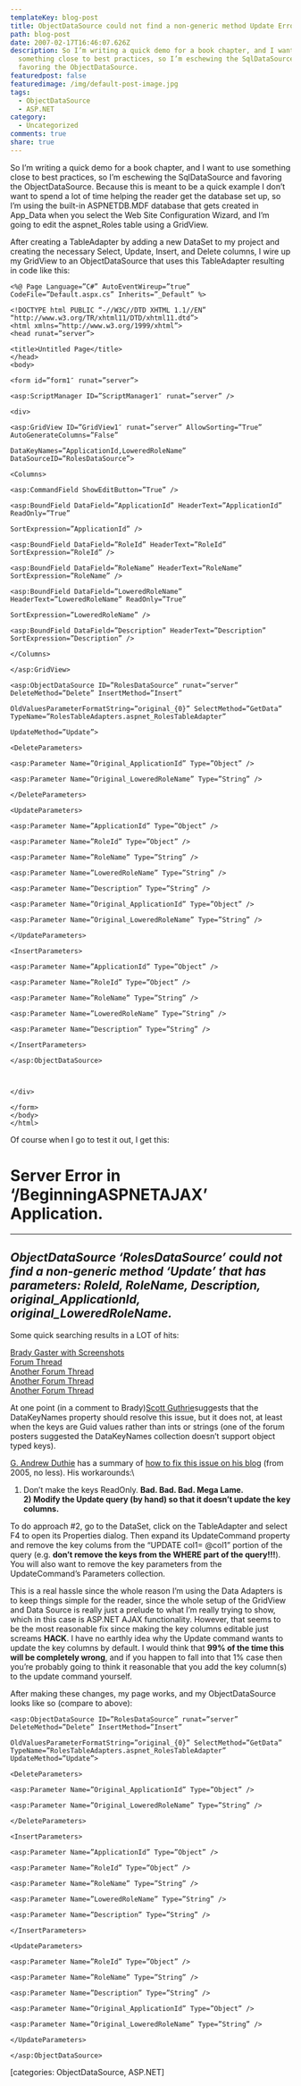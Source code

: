 ```yaml
---
templateKey: blog-post
title: ObjectDataSource could not find a non-generic method Update Error
path: blog-post
date: 2007-02-17T16:46:07.626Z
description: So I’m writing a quick demo for a book chapter, and I want to use
  something close to best practices, so I’m eschewing the SqlDataSource and
  favoring the ObjectDataSource.
featuredpost: false
featuredimage: /img/default-post-image.jpg
tags:
  - ObjectDataSource
  - ASP.NET
category:
  - Uncategorized
comments: true
share: true
---
```

<!--StartFragment-->

So I’m writing a quick demo for a book chapter, and I want to use something close to best practices, so I’m eschewing the SqlDataSource and favoring the ObjectDataSource. Because this is meant to be a quick example I don’t want to spend a lot of time helping the reader get the database set up, so I’m using the built-in ASPNETDB.MDF database that gets created in App_Data when you select the Web Site Configuration Wizard, and I’m going to edit the aspnet_Roles table using a GridView.

After creating a TableAdapter by adding a new DataSet to my project and creating the necessary Select, Update, Insert, and Delete columns, I wire up my GridView to an ObjectDataSource that uses this TableAdapter resulting in code like this:

<!--EndFragment-->

```
<%@ Page Language=”C#” AutoEventWireup=”true” CodeFile=”Default.aspx.cs” Inherits=”_Default” %>

<!DOCTYPE html PUBLIC “-//W3C//DTD XHTML 1.1//EN” “http://www.w3.org/TR/xhtml11/DTD/xhtml11.dtd”>
<html xmlns=”http://www.w3.org/1999/xhtml”>
<head runat=”server”>

<title>Untitled Page</title>
</head>
<body>

<form id=”form1″ runat=”server”>

<asp:ScriptManager ID=”ScriptManager1″ runat=”server” />

<div>

<asp:GridView ID=”GridView1″ runat=”server” AllowSorting=”True” AutoGenerateColumns=”False”

DataKeyNames=”ApplicationId,LoweredRoleName” DataSourceID=”RolesDataSource”>

<Columns>

<asp:CommandField ShowEditButton=”True” />

<asp:BoundField DataField=”ApplicationId” HeaderText=”ApplicationId” ReadOnly=”True”

SortExpression=”ApplicationId” />

<asp:BoundField DataField=”RoleId” HeaderText=”RoleId” SortExpression=”RoleId” />

<asp:BoundField DataField=”RoleName” HeaderText=”RoleName” SortExpression=”RoleName” />

<asp:BoundField DataField=”LoweredRoleName” HeaderText=”LoweredRoleName” ReadOnly=”True”

SortExpression=”LoweredRoleName” />

<asp:BoundField DataField=”Description” HeaderText=”Description” SortExpression=”Description” />

</Columns>

</asp:GridView>

<asp:ObjectDataSource ID=”RolesDataSource” runat=”server” DeleteMethod=”Delete” InsertMethod=”Insert”

OldValuesParameterFormatString=”original_{0}” SelectMethod=”GetData” TypeName=”RolesTableAdapters.aspnet_RolesTableAdapter”

UpdateMethod=”Update”>

<DeleteParameters>

<asp:Parameter Name=”Original_ApplicationId” Type=”Object” />

<asp:Parameter Name=”Original_LoweredRoleName” Type=”String” />

</DeleteParameters>

<UpdateParameters>

<asp:Parameter Name=”ApplicationId” Type=”Object” />

<asp:Parameter Name=”RoleId” Type=”Object” />

<asp:Parameter Name=”RoleName” Type=”String” />

<asp:Parameter Name=”LoweredRoleName” Type=”String” />

<asp:Parameter Name=”Description” Type=”String” />

<asp:Parameter Name=”Original_ApplicationId” Type=”Object” />

<asp:Parameter Name=”Original_LoweredRoleName” Type=”String” />

</UpdateParameters>

<InsertParameters>

<asp:Parameter Name=”ApplicationId” Type=”Object” />

<asp:Parameter Name=”RoleId” Type=”Object” />

<asp:Parameter Name=”RoleName” Type=”String” />

<asp:Parameter Name=”LoweredRoleName” Type=”String” />

<asp:Parameter Name=”Description” Type=”String” />

</InsertParameters>

</asp:ObjectDataSource>

 

</div>

</form>
</body>
</html>
```

<!--StartFragment-->

Of course when I go to test it out, I get this:



# Server Error in ‘/BeginningASPNETAJAX’ Application.



- - -



## *ObjectDataSource ‘RolesDataSource’ could not find a non-generic method ‘Update’ that has parameters: RoleId, RoleName, Description, original_ApplicationId, original_LoweredRoleName.*

Some quick searching results in a LOT of hits:

[Brady Gaster with Screenshots](http://weblogs.asp.net/bradygaster/archive/2006/09/26/How-to-Bloody-Your-Forehead.aspx)\
[Forum Thread](http://forums.asp.net/1/1386717/ShowThread.aspx)\
[Another Forum Thread](http://forums.asp.net/1217763/ShowPost.aspx)\
[Another Forum Thread](http://www.dotnetjunkies.com/Forums/ShowPost.aspx?PostID=9995)\
[Another Forum Thread](http://forums.microsoft.com/msdn/showpost.aspx?postid=10179&siteid=1)

At one point (in a comment to Brady)[Scott Guthrie](http://weblogs.asp.net/scottgu)suggests that the DataKeyNames property should resolve this issue, but it does not, at least when the keys are Guid values rather than ints or strings (one of the forum posters suggested the DataKeyNames collection doesn’t support object typed keys).

[G. Andrew Duthie](http://blogs.msdn.com/gduthie) has a summary of [how to fix this issue on his blog](http://blogs.msdn.com/gduthie/archive/2005/06/18/430504.aspx) (from 2005, no less). His workarounds:\
1) Don’t make the keys ReadOnly. **Bad. Bad. Bad. Mega Lame.**\
**2) Modify the Update query (by hand) so that it doesn’t update the key columns.**

To do approach #2, go to the DataSet, click on the TableAdapter and select F4 to open its Properties dialog. Then expand its UpdateCommand property and remove the key colums from the “UPDATE col1= @col1” portion of the query (e.g. **don’t remove the keys from the WHERE part of the query!!!**). You will also want to remove the key parameters from the UpdateCommand’s Parameters collection.

This is a real hassle since the whole reason I’m using the Data Adapters is to keep things simple for the reader, since the whole setup of the GridView and Data Source is really just a prelude to what I’m really trying to show, which in this case is ASP.NET AJAX functionality. However, that seems to be the most reasonable fix since making the key columns editable just screams **HACK**. I have no earthly idea why the Update command wants to update the key columns by default. I would think that **99% of the time this will be completely wrong**, and if you happen to fall into that 1% case then you’re probably going to think it reasonable that you add the key column(s) to the update command yourself.

After making these changes, my page works, and my ObjectDataSource looks like so (compare to above):

<!--EndFragment-->

```
<asp:ObjectDataSource ID=”RolesDataSource” runat=”server” DeleteMethod=”Delete” InsertMethod=”Insert”

OldValuesParameterFormatString=”original_{0}” SelectMethod=”GetData” TypeName=”RolesTableAdapters.aspnet_RolesTableAdapter” UpdateMethod=”Update”>

<DeleteParameters>

<asp:Parameter Name=”Original_ApplicationId” Type=”Object” />

<asp:Parameter Name=”Original_LoweredRoleName” Type=”String” />

</DeleteParameters>

<InsertParameters>

<asp:Parameter Name=”ApplicationId” Type=”Object” />

<asp:Parameter Name=”RoleId” Type=”Object” />

<asp:Parameter Name=”RoleName” Type=”String” />

<asp:Parameter Name=”LoweredRoleName” Type=”String” />

<asp:Parameter Name=”Description” Type=”String” />

</InsertParameters>

<UpdateParameters>

<asp:Parameter Name=”RoleId” Type=”Object” />

<asp:Parameter Name=”RoleName” Type=”String” />

<asp:Parameter Name=”Description” Type=”String” />

<asp:Parameter Name=”Original_ApplicationId” Type=”Object” />

<asp:Parameter Name=”Original_LoweredRoleName” Type=”String” />

</UpdateParameters>

</asp:ObjectDataSource>
```

<!--StartFragment-->

\[categories: ObjectDataSource, ASP.NET]

<!--EndFragment-->